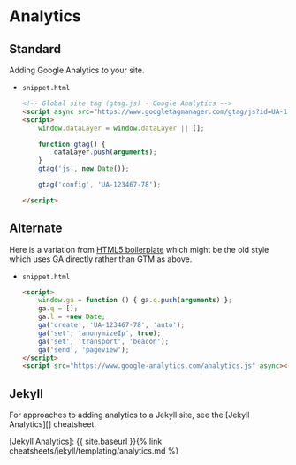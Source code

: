 # Analytics


## Standard

Adding Google Analytics to your site.

- `snippet.html`
    ```html
    <!-- Global site tag (gtag.js) - Google Analytics -->
    <script async src="https://www.googletagmanager.com/gtag/js?id=UA-123467-78"></script>
    <script>
        window.dataLayer = window.dataLayer || [];

        function gtag() {
            dataLayer.push(arguments);
        }
        gtag('js', new Date());

        gtag('config', 'UA-123467-78');

    </script>
    ```


## Alternate

Here is a variation from [HTML5 boilerplate](https://github.com/h5bp/html5-boilerplate/blob/master/dist/index.html) which might be the old style which uses GA directly rather than GTM as above.

- `snippet.html`
    ```html
    <script>
        window.ga = function () { ga.q.push(arguments) };
        ga.q = [];
        ga.l = +new Date;
        ga('create', 'UA-123467-78', 'auto');
        ga('set', 'anonymizeIp', true);
        ga('set', 'transport', 'beacon');
        ga('send', 'pageview');
    </script>
    <script src="https://www.google-analytics.com/analytics.js" async></script>
    ```


## Jekyll

For approaches to adding analytics to a Jekyll site, see the [Jekyll Analytics][] cheatsheet.

[Jekyll Analytics]: {{ site.baseurl }}{% link cheatsheets/jekyll/templating/analytics.md %}
